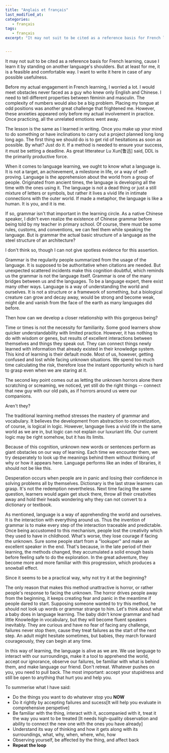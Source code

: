 ```yaml
---
title: "Anglais et français"
last_modified_at:
categories:
   - français	
tags:
   - français
excerpt: "It may not suit to be cited as a reference basis for French learning, cause I learn it by standing on another language's shoulders. But at least for me, it is a feasible and comfortable way. I want to write it here in case of any possible usefulness."


---
```




It may not suit to be cited as a reference basis for French learning, cause I learn it by standing on another language's shoulders. But at least for me, it is a feasible and comfortable way. I want to write it here in case of any possible usefulness.



Before my actual engagement in French learning, I worried a lot. I would meet obstacles never faced as a guy who knew only English and Chinese. I need to tell different properties between féminin and masculin. The complexity of numbers would also be a big problem. Placing my tongue at odd positions was another great challenge that frightened me. However, these anxieties appeared only before my actual involvement in practice. Once practicing, all the unrelated emotions went away.



The lesson is the same as I learned in writing. Once you make up your mind to do something or have inclinations to carry out a project planned long long long ago. The first thing we should do is to get rid of hesitations as soon as possible. By what? Just do it. If a method is needed to ensure your success, it must be setting a deadline. As great litterateur Lu Xun[鲁迅] said, DDL is the primarily productive force.



When it comes to language learning, we ought to know what a language is. It is not a target, an achievement, a milestone in life, or a way of self-proving. Language is the apprehension about the world from a group of people. Originated from ancient times, the language is developing all the time with the ones using it. The language is not a dead thing or just a still mixture of letters or symbols, but rather it lives a vivid life in intimate connections with the outer world. If made a metaphor, the language is like a human. It is you, and it is me.



If so, grammar isn't that important in the learning circle. As a native Chinese speaker, I didn't even realize the existence of Chinese grammar before being told by my teacher in primary school. Of course, there must be some rules, customs, and conventions, we can feel them while speaking the language. But is grammar the actual basic structure of a language as the steel structure of an architecture?



I don't think so, though I can not give spotless evidence for this assertion. 



Grammar is the regularity people summarized from the usage of the language. It is supposed to be authoritative when citations are needed. But unexpected scattered incidents make this cognition doubtful, which reminds us the grammar is not the language itself. Grammar is one of the many bridges between us and the languages. To be a language expert, there exist many other ways. Language is a way of understanding the world and ourselves. It is not a structure or a framework of something, but a biological creature can grow and decay away, would be strong and become weak, might die and vanish from the face of the earth as many languages did before.



Then how can we develop a closer relationship with this gorgeous being?



Time or times is not the necessity for familiarity. Some good learners show quicker understandability with limited practice. However, it has nothing to do with wisdom or genes, but results of excellent interactions between themselves and things they speak out. They can connect things newly learned with information that already existed in their knowledge system. This kind of learning is their default mode. Most of us, however, getting confused and lost while facing unknown situations. We spend too much time calculating the risk, therefore lose the instant opportunity which is hard to grasp even when we are staring at it. 



The second key point comes out as letting the unknown horrors alone there scratching or screaming, we noticed, yet still do the right things -- connect that new guy with our old pals, as if horrors around us were our companions. 



Aren't they?



The traditional learning method stresses the mastery of grammar and vocabulary. It believes the development from abstraction to concretization, of course, is logical in logic. However, language lives a vivid life in the same world as we are in, but logic can not explain our luxuriant life. Our current logic may be right somehow, but it has its limits. 



Because of this cognition, unknown new words or sentences perform as giant obstacles on our way of learning. Each time we encounter them, we try desperately to look up the meanings behind them without thinking of why or how it appears here. Language performs like an index of libraries, it should not be like this.



Desperation occurs when people are in panic and losing their confidence in solving problems all by themselves. Dictionary is the last straw learners can grasp. It's not the redemption nevertheless. Next time facing the same question, learners would again get stuck there, throw all their creativities away and hold their heads wondering why they can not convert to a dictionary or textbook. 



As mentioned, language is a way of apprehending the world and ourselves. It is the interaction with everything around us. Thus the invention of grammar is to make every step of the interaction traceable and predictable. Once being accustomed to this mechanism, people lost the creativity which they used to have in childhood. What's worse, they lose courage if facing the unknown. Sure some people start from a "lookuper" and make an excellent speaker in the end. That's because, in the late period of their learning, the methods changed, they accumulated a solid enough basis before feeling safe to do the exploration. In the great adventure, they become more and more familiar with this progression, which produces a snowball effect.



Since it seems to be a practical way, why not try it at the beginning?



The only reason that makes this method unattractive is horror, or rather people's response to facing the unknown. The horror drives people away from the beginning, it keeps creating fear and panic in the meantime if people dared to start. Supposing someone wanted to try this method, he should not look up words or grammar strange to him. Let's think about what a baby does in language learning. The baby didn't know grammar and had little Knowledge in vocabulary, but they will become fluent speakers inevitably. They are curious and have no fear of facing any challenge, failures never stop them, cause they treat failures as the start of the next step. An adult might hesitate sometimes, but babies, they march forward courageously, they can begin at any time.



In this way of learning, the language is alive as we are. We use language to interact with our surroundings, make it a tool to apprehend the world, accept our ignorance, observe our failures, be familiar with what is behind them, and make language our friend. Don't retreat. Whatever pushes on you, you need to pull back. The most important: accept your stupidness and still be open to anything that hurt you and help you. 



To summerise what I have said:

- Do the things you want to do whatever stop you **NOW**
- Do it rightly by accepting failures and sucess[It will help you evaluate in comprehensive perspetive]
- Be familiar with the thing, interact with it, accompanied with it, treat it the way you want to be treated [It needs high-quality observation and ability to connect the new one with the ones you have already]
- Understand its way of thinking and how it gets along with its surroundings, what, why, when, where, who, how
- Observing yourself, be affected by the thing, and affect back
- **Repeat the loop**
